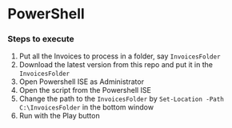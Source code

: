 # PowerShell

### Steps to execute

1. Put all the Invoices to process in a folder, say `InvoicesFolder`
1. Download the latest version from this repo and put it in the `InvoicesFolder`
1. Open Powershell ISE as Administrator
1. Open the script from the Powershell ISE
1. Change the path to the `InvoicesFolder` by `Set-Location -Path C:\InvoicesFolder` in the bottom window
1. Run with the Play button
